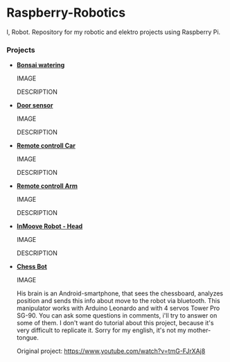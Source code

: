 # Raspberry-Robotics
I, Robot. Repository for my robotic and elektro projects using Raspberry Pi.


### Projects
- [**Bonsai watering**](Bonsai-watering/README.md)
    
    IMAGE

    DESCRIPTION

- [**Door sensor**](Door-sensor/README.md)

    IMAGE
    
    DESCRIPTION

- [**Remote controll Car**](Remote-controll-car/README.md)

    IMAGE
    
    DESCRIPTION

- [**Remote controll Arm**](Remote-controll-arm/README.md)

    IMAGE
    
    DESCRIPTION

- [**InMoove Robot - Head**](InMoove-robot/README.md)

    IMAGE
    
    DESCRIPTION

- [**Chess Bot**](Chess-bot/README.md)
    
    IMAGE

    His brain is an Android-smartphone, that sees the chessboard, analyzes position and sends this info about move to the robot via bluetooth. This manipulator works with Arduino Leonardo and with 4 servos Tower Pro SG-90. You can ask some questions in comments, i'll try to answer on some of them. I don't want do tutorial about this project, because it's very difficult to replicate it. Sorry for my english, it's not my mother-tongue.

    Original project: https://www.youtube.com/watch?v=tmG-FJrXAj8



